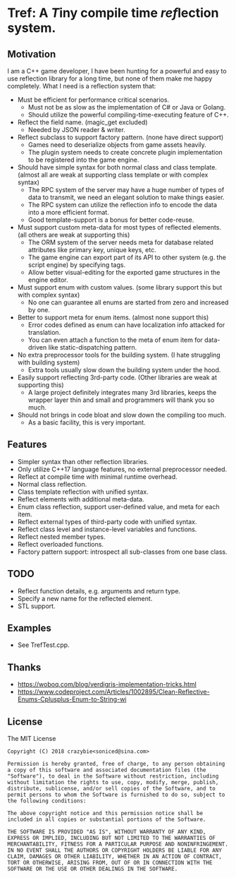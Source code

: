 # Tref: A *T*iny compile time *ref*lection system.

## Motivation
I am a C++ game developer, I have been hunting for a powerful and easy to use reflection library for a long time, but none of them make me happy completely. 
What I need is a reflection system that:

- Must be efficient for performance critical scenarios.
    - Must not be as slow as the implementation of C# or Java or Golang.
    - Should utilize the powerful compiling-time-executing feature of C++.
- Reflect the field name. (magic_get excluded)
    - Needed by JSON reader & writer.
- Reflect subclass to support factory pattern. (none have direct support)
    - Games need to deserialize objects from game assets heavily.
    - The plugin system needs to create concrete plugin implementation to be registered into the game engine.
- Should have simple syntax for both normal class and class template. (almost all are weak at supporting class template or with complex syntax)    
    - The RPC system of the server may have a huge number of types of data to transmit, we need an elegant solution to make things easier.    
    - The RPC system can utilize the reflection info to encode the data into a more efficient format.
    - Good template-support is a bonus for better code-reuse.
- Must support custom meta-data for most types of reflected elements. (all others are weak at supporting this)
    - The ORM system of the server needs meta for database related attributes like primary key, unique keys, etc.
    - The game engine can export part of its API to other system (e.g. the script engine) by specifying tags.
    - Allow better visual-editing for the exported game structures in the engine editor.
- Must support enum with custom values. (some library support this but with complex syntax)
    - No one can guarantee all enums are started from zero and increased by one.
- Better to support meta for enum items. (almost none support this)
    - Error codes defined as enum can have localization info attacked for translation.
    - You can even attach a function to the meta of enum item for data-driven like static-dispatching pattern.
- No extra preprocessor tools for the building system. (I hate struggling with building system)
    - Extra tools usually slow down the building system under the hood.
- Easily support reflecting 3rd-party code. (Other libraries are weak at supporting this)
    - A large project definitely integrates many 3rd libraries, keeps the wrapper layer thin and small and programmers will thank you so much.
- Should not brings in code bloat and slow down the compiling too much. 
    - As a basic facility, this is very important.

## Features
- Simpler syntax than other reflection libraries.
- Only utilize C++17 language features, no external preprocessor needed.
- Reflect at compile time with minimal runtime overhead.
- Normal class reflection.
- Class template reflection with unified syntax.
- Reflect elements with additional meta-data.
- Enum class reflection, support user-defined value, and meta for each item.
- Reflect external types of third-party code with unified syntax.
- Reflect class level and instance-level variables and functions.
- Reflect nested member types.
- Reflect overloaded functions.
- Factory pattern support: introspect all sub-classes from one base class.

## TODO
- Reflect function details, e.g. arguments and return type.
- Specify a new name for the reflected element.
- STL support.

## Examples

- See TrefTest.cpp.

## Thanks
- https://woboq.com/blog/verdigris-implementation-tricks.html
- https://www.codeproject.com/Articles/1002895/Clean-Reflective-Enums-Cplusplus-Enum-to-String-wi

## License

The MIT License

```
Copyright (C) 2018 crazybie<soniced@sina.com>

Permission is hereby granted, free of charge, to any person obtaining a copy of this software and associated documentation files (the "Software"), to deal in the Software without restriction, including without limitation the rights to use, copy, modify, merge, publish, distribute, sublicense, and/or sell copies of the Software, and to permit persons to whom the Software is furnished to do so, subject to the following conditions:

The above copyright notice and this permission notice shall be included in all copies or substantial portions of the Software.

THE SOFTWARE IS PROVIDED "AS IS", WITHOUT WARRANTY OF ANY KIND, EXPRESS OR IMPLIED, INCLUDING BUT NOT LIMITED TO THE WARRANTIES OF MERCHANTABILITY, FITNESS FOR A PARTICULAR PURPOSE AND NONINFRINGEMENT. IN NO EVENT SHALL THE AUTHORS OR COPYRIGHT HOLDERS BE LIABLE FOR ANY CLAIM, DAMAGES OR OTHER LIABILITY, WHETHER IN AN ACTION OF CONTRACT, TORT OR OTHERWISE, ARISING FROM, OUT OF OR IN CONNECTION WITH THE SOFTWARE OR THE USE OR OTHER DEALINGS IN THE SOFTWARE.
```